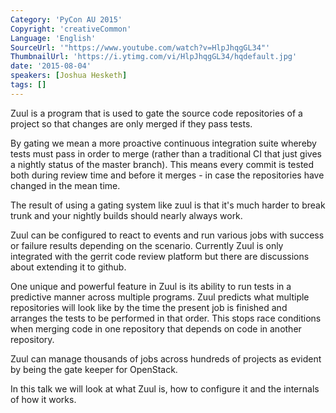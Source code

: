 ```yaml
---
Category: 'PyCon AU 2015'
Copyright: 'creativeCommon'
Language: 'English'
SourceUrl: '"https://www.youtube.com/watch?v=HlpJhqgGL34"'
ThumbnailUrl: 'https://i.ytimg.com/vi/HlpJhqgGL34/hqdefault.jpg'
date: '2015-08-04'
speakers: [Joshua Hesketh]
tags: []
---
```

Zuul is a program that is used to gate the source code repositories of a project so that changes are only merged if they pass tests.

By gating we mean a more proactive continuous integration suite whereby tests must pass in order to merge (rather than a traditional CI that just gives a nightly status of the master branch). This means every commit is tested both during review time and before it merges - in case the repositories have changed in the mean time.

The result of using a gating system like zuul is that it's much harder to break trunk and your nightly builds should nearly always work.

Zuul can be configured to react to events and run various jobs with success or failure results depending on the scenario. Currently Zuul is only integrated with the gerrit code review platform but there are discussions about extending it to github.

One unique and powerful feature in Zuul is its ability to run tests in a predictive manner across multiple programs. Zuul predicts what multiple repositories will look like by the time the present job is finished and arranges the tests to be performed in that order. This stops race conditions when merging code in one repository that depends on code in another repository.

Zuul can manage thousands of jobs across hundreds of projects as evident by being the gate keeper for OpenStack.

In this talk we will look at what Zuul is, how to configure it and the internals of how it works.

